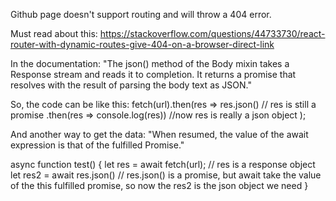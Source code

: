 Github page doesn't support routing and will throw a 404 error.

Must read about this: https://stackoverflow.com/questions/44733730/react-router-with-dynamic-routes-give-404-on-a-browser-direct-link

In the documentation:
"The json() method of the Body mixin takes a Response stream and reads it to completion. It returns a promise that resolves with the result of parsing the body text as JSON."

So, the code can be like this:
fetch(url).then(res => res.json() // res is still a promise
                .then(res => console.log(res)) //now res is really a json object
                );
                
And another way to get the data:
"When resumed, the value of the await expression is that of the fulfilled Promise."

async function test()
{
let res = await fetch(url); // res is a response object
let res2 = await res.json() // res.json() is a promise, but await take the value of the this fulfilled promise, so now the res2 is the json object we need
}
